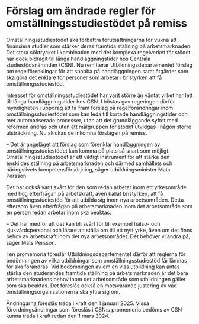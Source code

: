 # Förslag om ändrade regler för omställningsstudiestödet på remiss

Omställningsstudiestödet ska förbättra förutsättningarna för vuxna att finansiera studier som stärker deras framtida ställning på arbetsmarknaden. Det stora söktrycket i kombination med det komplexa regelverket för stödet har dock bidragit till långa handläggningstider hos Centrala studiestödsnämnden (CSN). Nu remitterar Utbildningsdepartementet förslag om regelförenklingar för att snabba på handläggningen samt åtgärder som ska göra det enklare för personer som arbetar i bristyrken att få omställningsstudiestöd.

Intresset för omställningsstudiestödet har varit större än väntat vilket har lett till långa handläggningstider hos CSN. I höstas gav regeringen därför myndigheten i uppdrag att ta fram förslag på regelförändringar inom omställningsstudiestödet som kan leda till kortade handläggningstider och mer automatiserade processer, utan att det grundläggande syftet med reformen ändras och utan att målgruppen för stödet utvidgas i någon större utsträckning. Nu skickas de inkomna förslagen på remiss.

– Det är angeläget att förslag som förenklar handläggningen av omställningsstudiestödet kan komma på plats så snart som möjligt. Omställningsstudiestödet är ett viktigt instrument för att stärka den enskildes ställning på arbetsmarknaden och därmed samhällets och näringslivets kompetensförsörjning, säger utbildningsminister Mats Persson.

Det har också varit svårt för den som redan arbetar inom ett yrkesområde med hög efterfrågan på arbetskraft, även kallat bristyrken, att få omställningsstudiestöd för att utbilda sig inom nya arbetsområden. Detta eftersom även efterfrågan på arbetsmarknaden inom det arbetsområde som en person redan arbetar inom ska beaktas.

– Det här medför att det kan bli svårt för till exempel hälso- och sjukvårdspersonal och lärare att ställa om till ett nytt yrke, även om det finns behov av arbetskraft inom det nya arbetsområdet. Det behöver vi ändra på, säger Mats Persson.

I en promemoria föreslår Utbildningsdepartementet därför att reglerna för bedömningen av vilka utbildningar som omställningsstudiestöd får lämnas för ska förändras. Vid bedömningen av om en viss utbildning kan antas stärka den studerandes framtida ställning på arbetsmarknaden är det bara arbetsmarknadens behov inom det arbetsområde som utbildningen gäller som ska beaktas. Det föreslås också en motsvarande justering av vad omställningsorganisationerna ska yttra sig om.

Ändringarna föreslås träda i kraft den 1 januari 2025. Vissa förordningsändringar som föreslås i CSN:s promemoria bedöms av CSN kunna träda i kraft redan den 1 mars 2024.
